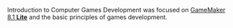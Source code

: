 Introduction to Computer Games Development was focused on [GameMaker 8.1 __Lite__](https://game-maker.en.uptodown.com/windows) and the basic principles of games development.
